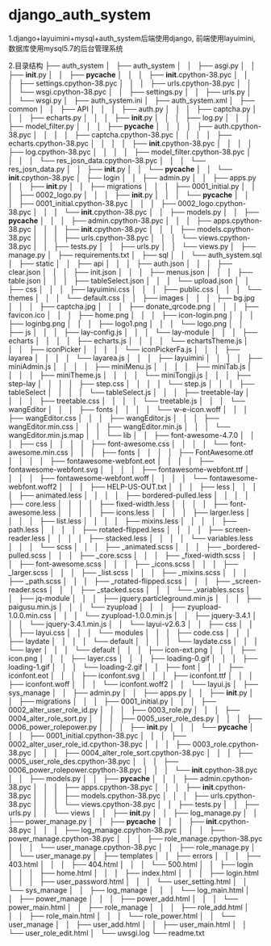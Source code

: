 # django_auth_system
1.django+layuimini+mysql+auth_system后端使用django, 前端使用layuimini, 数据库使用mysql5.7的后台管理系统

2.目录结构
├── auth_system
│   ├── auth_system
│   │   ├── asgi.py
│   │   ├── __init__.py
│   │   ├── __pycache__
│   │   │   ├── __init__.cpython-38.pyc
│   │   │   ├── settings.cpython-38.pyc
│   │   │   ├── urls.cpython-38.pyc
│   │   │   └── wsgi.cpython-38.pyc
│   │   ├── settings.py
│   │   ├── urls.py
│   │   └── wsgi.py
│   ├── auth_system.ini
│   ├── auth_system.xml
│   ├── common
│   │   ├── API
│   │   │   ├── auth.py
│   │   │   ├── captcha.py
│   │   │   ├── echarts.py
│   │   │   ├── __init__.py
│   │   │   ├── log.py
│   │   │   ├── model_filter.py
│   │   │   ├── __pycache__
│   │   │   │   ├── auth.cpython-38.pyc
│   │   │   │   ├── captcha.cpython-38.pyc
│   │   │   │   ├── echarts.cpython-38.pyc
│   │   │   │   ├── __init__.cpython-38.pyc
│   │   │   │   ├── log.cpython-38.pyc
│   │   │   │   ├── model_filter.cpython-38.pyc
│   │   │   │   └── res_josn_data.cpython-38.pyc
│   │   │   └── res_josn_data.py
│   │   ├── __init__.py
│   │   └── __pycache__
│   │       └── __init__.cpython-38.pyc
│   ├── login
│   │   ├── admin.py
│   │   ├── apps.py
│   │   ├── __init__.py
│   │   ├── migrations
│   │   │   ├── 0001_initial.py
│   │   │   ├── 0002_logo.py
│   │   │   ├── __init__.py
│   │   │   └── __pycache__
│   │   │       ├── 0001_initial.cpython-38.pyc
│   │   │       ├── 0002_logo.cpython-38.pyc
│   │   │       └── __init__.cpython-38.pyc
│   │   ├── models.py
│   │   ├── __pycache__
│   │   │   ├── admin.cpython-38.pyc
│   │   │   ├── apps.cpython-38.pyc
│   │   │   ├── __init__.cpython-38.pyc
│   │   │   ├── models.cpython-38.pyc
│   │   │   ├── urls.cpython-38.pyc
│   │   │   └── views.cpython-38.pyc
│   │   ├── tests.py
│   │   ├── urls.py
│   │   └── views.py
│   ├── manage.py
│   ├── requirements.txt
│   ├── sql
│   │   └── auth_system.sql
│   ├── static
│   │   ├── api
│   │   │   ├── auth.json
│   │   │   ├── clear.json
│   │   │   ├── init.json
│   │   │   ├── menus.json
│   │   │   ├── table.json
│   │   │   ├── tableSelect.json
│   │   │   └── upload.json
│   │   ├── css
│   │   │   ├── layuimini.css
│   │   │   ├── public.css
│   │   │   └── themes
│   │   │       └── default.css
│   │   ├── images
│   │   │   ├── bg.jpg
│   │   │   ├── captcha.jpg
│   │   │   ├── donate_qrcode.png
│   │   │   ├── favicon.ico
│   │   │   ├── home.png
│   │   │   ├── icon-login.png
│   │   │   ├── loginbg.png
│   │   │   ├── logo1.png
│   │   │   └── logo.png
│   │   ├── js
│   │   │   ├── lay-config.js
│   │   │   └── lay-module
│   │   │       ├── echarts
│   │   │       │   ├── echarts.js
│   │   │       │   └── echartsTheme.js
│   │   │       ├── iconPicker
│   │   │       │   └── iconPickerFa.js
│   │   │       ├── layarea
│   │   │       │   └── layarea.js
│   │   │       ├── layuimini
│   │   │       │   ├── miniAdmin.js
│   │   │       │   ├── miniMenu.js
│   │   │       │   ├── miniTab.js
│   │   │       │   ├── miniTheme.js
│   │   │       │   └── miniTongji.js
│   │   │       ├── step-lay
│   │   │       │   ├── step.css
│   │   │       │   └── step.js
│   │   │       ├── tableSelect
│   │   │       │   └── tableSelect.js
│   │   │       ├── treetable-lay
│   │   │       │   ├── treetable.css
│   │   │       │   └── treetable.js
│   │   │       └── wangEditor
│   │   │           ├── fonts
│   │   │           │   └── w-e-icon.woff
│   │   │           ├── wangEditor.css
│   │   │           ├── wangEditor.js
│   │   │           ├── wangEditor.min.css
│   │   │           ├── wangEditor.min.js
│   │   │           └── wangEditor.min.js.map
│   │   └── lib
│   │       ├── font-awesome-4.7.0
│   │       │   ├── css
│   │       │   │   ├── font-awesome.css
│   │       │   │   └── font-awesome.min.css
│   │       │   ├── fonts
│   │       │   │   ├── FontAwesome.otf
│   │       │   │   ├── fontawesome-webfont.eot
│   │       │   │   ├── fontawesome-webfont.svg
│   │       │   │   ├── fontawesome-webfont.ttf
│   │       │   │   ├── fontawesome-webfont.woff
│   │       │   │   └── fontawesome-webfont.woff2
│   │       │   ├── HELP-US-OUT.txt
│   │       │   ├── less
│   │       │   │   ├── animated.less
│   │       │   │   ├── bordered-pulled.less
│   │       │   │   ├── core.less
│   │       │   │   ├── fixed-width.less
│   │       │   │   ├── font-awesome.less
│   │       │   │   ├── icons.less
│   │       │   │   ├── larger.less
│   │       │   │   ├── list.less
│   │       │   │   ├── mixins.less
│   │       │   │   ├── path.less
│   │       │   │   ├── rotated-flipped.less
│   │       │   │   ├── screen-reader.less
│   │       │   │   ├── stacked.less
│   │       │   │   └── variables.less
│   │       │   └── scss
│   │       │       ├── _animated.scss
│   │       │       ├── _bordered-pulled.scss
│   │       │       ├── _core.scss
│   │       │       ├── _fixed-width.scss
│   │       │       ├── font-awesome.scss
│   │       │       ├── _icons.scss
│   │       │       ├── _larger.scss
│   │       │       ├── _list.scss
│   │       │       ├── _mixins.scss
│   │       │       ├── _path.scss
│   │       │       ├── _rotated-flipped.scss
│   │       │       ├── _screen-reader.scss
│   │       │       ├── _stacked.scss
│   │       │       └── _variables.scss
│   │       ├── jq-module
│   │       │   ├── jquery.particleground.min.js
│   │       │   ├── paigusu.min.js
│   │       │   └── zyupload
│   │       │       ├── zyupload-1.0.0.min.css
│   │       │       └── zyupload-1.0.0.min.js
│   │       ├── jquery-3.4.1
│   │       │   └── jquery-3.4.1.min.js
│   │       └── layui-v2.6.3
│   │           ├── css
│   │           │   ├── layui.css
│   │           │   └── modules
│   │           │       ├── code.css
│   │           │       ├── laydate
│   │           │       │   └── default
│   │           │       │       └── laydate.css
│   │           │       └── layer
│   │           │           └── default
│   │           │               ├── icon-ext.png
│   │           │               ├── icon.png
│   │           │               ├── layer.css
│   │           │               ├── loading-0.gif
│   │           │               ├── loading-1.gif
│   │           │               └── loading-2.gif
│   │           ├── font
│   │           │   ├── iconfont.eot
│   │           │   ├── iconfont.svg
│   │           │   ├── iconfont.ttf
│   │           │   ├── iconfont.woff
│   │           │   └── iconfont.woff2
│   │           └── layui.js
│   ├── sys_manage
│   │   ├── admin.py
│   │   ├── apps.py
│   │   ├── __init__.py
│   │   ├── migrations
│   │   │   ├── 0001_initial.py
│   │   │   ├── 0002_alter_user_role_id.py
│   │   │   ├── 0003_role.py
│   │   │   ├── 0004_alter_role_sort.py
│   │   │   ├── 0005_user_role_des.py
│   │   │   ├── 0006_power_rolepower.py
│   │   │   ├── __init__.py
│   │   │   └── __pycache__
│   │   │       ├── 0001_initial.cpython-38.pyc
│   │   │       ├── 0002_alter_user_role_id.cpython-38.pyc
│   │   │       ├── 0003_role.cpython-38.pyc
│   │   │       ├── 0004_alter_role_sort.cpython-38.pyc
│   │   │       ├── 0005_user_role_des.cpython-38.pyc
│   │   │       ├── 0006_power_rolepower.cpython-38.pyc
│   │   │       └── __init__.cpython-38.pyc
│   │   ├── models.py
│   │   ├── __pycache__
│   │   │   ├── admin.cpython-38.pyc
│   │   │   ├── apps.cpython-38.pyc
│   │   │   ├── __init__.cpython-38.pyc
│   │   │   ├── models.cpython-38.pyc
│   │   │   ├── urls.cpython-38.pyc
│   │   │   └── views.cpython-38.pyc
│   │   ├── tests.py
│   │   ├── urls.py
│   │   └── views
│   │       ├── __init__.py
│   │       ├── log_manage.py
│   │       ├── power_manage.py
│   │       ├── __pycache__
│   │       │   ├── __init__.cpython-38.pyc
│   │       │   ├── log_manage.cpython-38.pyc
│   │       │   ├── power_manage.cpython-38.pyc
│   │       │   ├── role_manage.cpython-38.pyc
│   │       │   └── user_manage.cpython-38.pyc
│   │       ├── role_manage.py
│   │       └── user_manage.py
│   ├── templates
│   │   ├── errors
│   │   │   ├── 403.html
│   │   │   ├── 404.html
│   │   │   └── 500.html
│   │   ├── login
│   │   │   ├── home.html
│   │   │   ├── index.html
│   │   │   ├── login.html
│   │   │   ├── user_password.html
│   │   │   └── user_setting.html
│   │   └── sys_manage
│   │       ├── log_manage
│   │       │   └── log_main.html
│   │       ├── power_manage
│   │       │   ├── power_add.html
│   │       │   └── power_main.html
│   │       ├── role_manage
│   │       │   ├── role_add.html
│   │       │   ├── role_main.html
│   │       │   └── role_power.html
│   │       └── user_manage
│   │           ├── user_add.html
│   │           ├── user_main.html
│   │           └── user_role_edit.html
│   └── uwsgi.log
└── readme.txt


